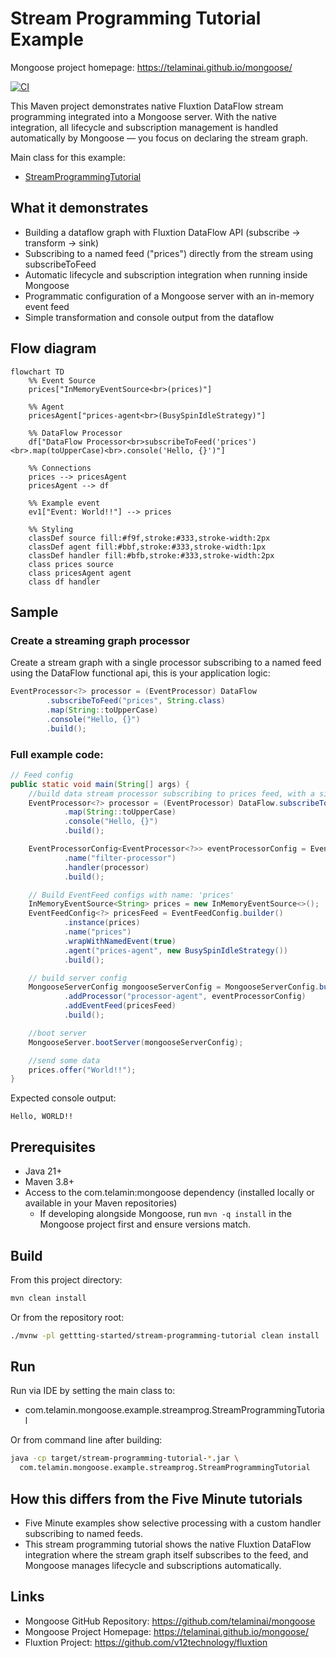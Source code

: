 # Stream Programming Tutorial Example

Mongoose project homepage: https://telaminai.github.io/mongoose/

[![CI](https://github.com/telaminai/mongoose-examples/actions/workflows/ci.yml/badge.svg)](https://github.com/telaminai/mongoose-examples/actions/workflows/ci.yml)

This Maven project demonstrates native Fluxtion DataFlow stream programming integrated into a Mongoose server. With the
native integration, all lifecycle and subscription management is handled automatically by Mongoose — you focus on
declaring the stream graph.

Main class for this example:

- [StreamProgrammingTutorial](src/main/java/com/telamin/mongoose/example/streamprog/StreamProgrammingTutorial.java)

## What it demonstrates

- Building a dataflow graph with Fluxtion DataFlow API (subscribe → transform → sink)
- Subscribing to a named feed ("prices") directly from the stream using subscribeToFeed
- Automatic lifecycle and subscription integration when running inside Mongoose
- Programmatic configuration of a Mongoose server with an in-memory event feed
- Simple transformation and console output from the dataflow

## Flow diagram

```mermaid
flowchart TD
    %% Event Source
    prices["InMemoryEventSource<br>(prices)"]

    %% Agent
    pricesAgent["prices-agent<br>(BusySpinIdleStrategy)"]

    %% DataFlow Processor
    df["DataFlow Processor<br>subscribeToFeed('prices')<br>.map(toUpperCase)<br>.console('Hello, {}')"]

    %% Connections
    prices --> pricesAgent
    pricesAgent --> df

    %% Example event
    ev1["Event: World!!"] --> prices

    %% Styling
    classDef source fill:#f9f,stroke:#333,stroke-width:2px
    classDef agent fill:#bbf,stroke:#333,stroke-width:1px
    classDef handler fill:#bfb,stroke:#333,stroke-width:2px
    class prices source
    class pricesAgent agent
    class df handler
```

## Sample 

### Create a streaming graph processor

Create a stream graph with a single processor subscribing to a named feed using the DataFlow functional api, 
this is your application logic:

```java
EventProcessor<?> processor = (EventProcessor) DataFlow
        .subscribeToFeed("prices", String.class)
        .map(String::toUpperCase)
        .console("Hello, {}")
        .build();
```

### Full example code:

```java
// Feed config
public static void main(String[] args) {
    //build data stream processor subscribing to prices feed, with a simple map function and console output
    EventProcessor<?> processor = (EventProcessor) DataFlow.subscribeToFeed("prices", String.class)
            .map(String::toUpperCase)
            .console("Hello, {}")
            .build();

    EventProcessorConfig<EventProcessor<?>> eventProcessorConfig = EventProcessorConfig.builder()
            .name("filter-processor")
            .handler(processor)
            .build();

    // Build EventFeed configs with name: 'prices'
    InMemoryEventSource<String> prices = new InMemoryEventSource<>();
    EventFeedConfig<?> pricesFeed = EventFeedConfig.builder()
            .instance(prices)
            .name("prices")
            .wrapWithNamedEvent(true)
            .agent("prices-agent", new BusySpinIdleStrategy())
            .build();

    // build server config
    MongooseServerConfig mongooseServerConfig = MongooseServerConfig.builder()
            .addProcessor("processor-agent", eventProcessorConfig)
            .addEventFeed(pricesFeed)
            .build();

    //boot server
    MongooseServer.bootServer(mongooseServerConfig);

    //send some data
    prices.offer("World!!");
}
```

Expected console output:

```
Hello, WORLD!!
```

## Prerequisites

- Java 21+
- Maven 3.8+
- Access to the com.telamin:mongoose dependency (installed locally or available in your Maven repositories)
    - If developing alongside Mongoose, run `mvn -q install` in the Mongoose project first and ensure versions match.

## Build

From this project directory:

```bash
mvn clean install
```

Or from the repository root:

```bash
./mvnw -pl gettting-started/stream-programming-tutorial clean install
```

## Run

Run via IDE by setting the main class to:

- com.telamin.mongoose.example.streamprog.StreamProgrammingTutorial

Or from command line after building:

```bash
java -cp target/stream-programming-tutorial-*.jar \
  com.telamin.mongoose.example.streamprog.StreamProgrammingTutorial
```

## How this differs from the Five Minute tutorials

- Five Minute examples show selective processing with a custom handler subscribing to named feeds.
- This stream programming tutorial shows the native Fluxtion DataFlow integration where the stream graph itself
  subscribes to the feed, and Mongoose manages lifecycle and subscriptions automatically.

## Links

- Mongoose GitHub Repository: https://github.com/telaminai/mongoose
- Mongoose Project Homepage: https://telaminai.github.io/mongoose/
- Fluxtion Project: https://github.com/v12technology/fluxtion
